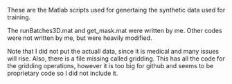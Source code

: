 These are the Matlab scripts used for genertaing the synthetic data used for training.

The runBatches3D.mat and get_mask.mat were written by me. Other codes were not written by me, but were heavily modified.


Note that I did not put the actuall data, since it is medical and many issues will rise. Also, there is a file 
missing called gridding. This has all the code for the gridding operations, however it is too big for github and seems to be 
proprietary code so I did not include it.
